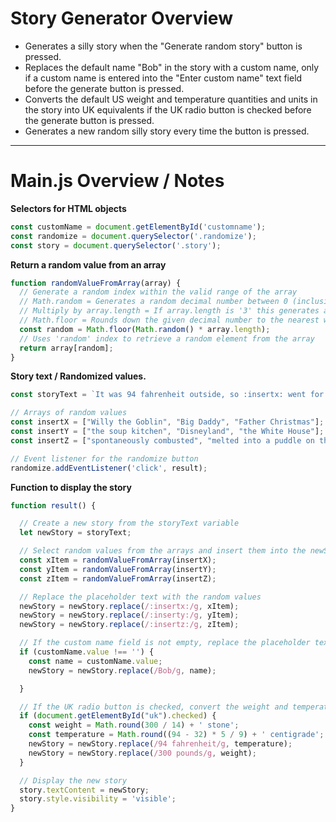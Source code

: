 # Story Generator Overview

- Generates a silly story when the "Generate random story" button is pressed.
- Replaces the default name "Bob" in the story with a custom name, only if a custom name is entered into the "Enter custom name" text field before the generate button is pressed.
- Converts the default US weight and temperature quantities and units in the story into UK equivalents if the UK radio button is checked before the generate button is pressed.
- Generates a new random silly story every time the button is pressed.

---

# Main.js Overview / Notes

**Selectors for HTML objects**
```javascript
const customName = document.getElementById('customname');
const randomize = document.querySelector('.randomize');
const story = document.querySelector('.story');
```

**Return a random value from an array**
```javascript
function randomValueFromArray(array) {
  // Generate a random index within the valid range of the array
  // Math.random = Generates a random decimal number between 0 (inclusive) and 1 (exclusive).
  // Multiply by array.length = If array.length is '3' this generates a decimal between 0 - 2.9999
  // Math.floor = Rounds down the given decimal number to the nearest whole number
  const random = Math.floor(Math.random() * array.length);
  // Uses 'random' index to retrieve a random element from the array
  return array[random];
}
```

**Story text / Randomized values.**
```javascript
const storyText = `It was 94 fahrenheit outside, so :insertx: went for a walk. When they got to :inserty:, they stared in horror for a few moments, then :insertz:. Bob saw the whole thing, but was not surprised — :insertx: weighs 300 pounds, and it was a hot day.`;

// Arrays of random values
const insertX = ["Willy the Goblin", "Big Daddy", "Father Christmas"];
const insertY = ["the soup kitchen", "Disneyland", "the White House"];
const insertZ = ["spontaneously combusted", "melted into a puddle on the sidewalk", "turned into a slug and crawled away"];

// Event listener for the randomize button
randomize.addEventListener('click', result);
```

**Function to display the story**
```javascript
function result() {

  // Create a new story from the storyText variable
  let newStory = storyText;

  // Select random values from the arrays and insert them into the newStory variable
  const xItem = randomValueFromArray(insertX);
  const yItem = randomValueFromArray(insertY);
  const zItem = randomValueFromArray(insertZ);

  // Replace the placeholder text with the random values
  newStory = newStory.replace(/:insertx:/g, xItem);
  newStory = newStory.replace(/:inserty:/g, yItem);
  newStory = newStory.replace(/:insertz:/g, zItem);

  // If the custom name field is not empty, replace the placeholder text with the custom name
  if (customName.value !== '') {
    const name = customName.value;
    newStory = newStory.replace(/Bob/g, name);

  }

  // If the UK radio button is checked, convert the weight and temperature values
  if (document.getElementById("uk").checked) {
    const weight = Math.round(300 / 14) + ' stone';
    const temperature = Math.round((94 - 32) * 5 / 9) + ' centigrade';
    newStory = newStory.replace(/94 fahrenheit/g, temperature);
    newStory = newStory.replace(/300 pounds/g, weight);
  }

  // Display the new story
  story.textContent = newStory;
  story.style.visibility = 'visible';
}
```
